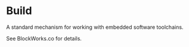 Build
=====

A standard mechanism for working with embedded software toolchains.

See BlockWorks.co for details.



